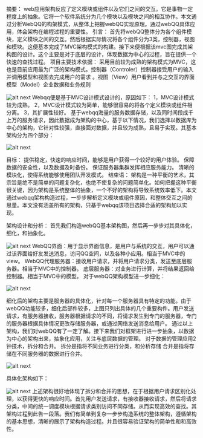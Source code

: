 摘要：
     web应用架构反应了定义模块或组件以及它们之间的交互。它是事物一定程度上的抽象。它将一个软件系统分为几个模块以及模块之间的相互协作。本文通过分析WebQQ的构架模式，从整体上把握webQQ实现原理。通过webQQ具体应用，体会架构在编程过程的重要性。
引言：
     首先将webQQ整体分为各个组件模块，定义模块之间的交互。然后根据实际情况将各个组件分为3类，控制器，视图和模块。这便基本完成了MVC架构模式的构建。接下来便根据该mvc图完成其架构图的设计。这个主要是对于底层的设计，体现数据为中心的过程，旨在提供一个快速的查找过程。
项目主要技术依据：
     采用目前较为成熟的架构模式为MVC，这也是目前应用最为广泛的架构模式。控制器（Controler）控制器接受用户的输入并调用模型和视图去完成用户的需求 。视图（View）用户看到并与之交互的界面 模型（Model）企业数据和业务规则 

![alt next](http://b227.photo.store.qq.com/psb?/V10ymuAs4OUe9j/eu2KZjMr0XFIte3QIxu.dpLSl162NaTgu3aYi0JpJqg!/b/dGW2XIfQJwAA&bo=QgGYAAAAAAADAP4!)
Webqq便是基于MVC设计模式设计的，原因如下：
1，MVC设计模式较为成熟。
2，MVC设计模式较为简单，能够很容易的将各个定义模块或组件相分离。
3，其扩展性较好。
基于webqq海量的服务数据存储，以及同时间段成千上万的服务请求，因此数据成为架构的中心，基于以下情况，我们选择以数据库为中心的架构，它针对性较强，直接面对数据，并且较为成熟，且易于实现。其基本架构分为四个部分：

![alt next](http://b267.photo.store.qq.com/psb?/V10ymuAs4OUe9j/vf8wpvRcdX.25MqihaenAc*Avv0mZtfuzkjoFUti4qc!/b/dJPNMp9bLQAA&bo=KwJKAQAAAAADAEc!)   
    
目标：
     提供稳定，快速的响应时间，能够是用户获得一个较好的用户体验。
     保障数据的安全性，以及数据及时备份。
     保证服务器集群发挥相应服务能力。
     清晰的模块化，使得系统能够使用团队开发模式。
结束语：
     架构是一种平衡的艺术，其宗旨是绝不是简单的问题复杂化，也绝不使复杂的问题简单化。如何把握这种平衡很关键，因为架构是系统整体的抽象，一个不好的架构将导致系统效率低下。本文通过webqq架构构造过程，一步步解析定义模块或组件原因，和整体交互之间的思量。本文没有涵盖所有的架构，只基于webqq该项目选择合适的架构加以实现。

架构设计和分析：
首先我们构造webQQ基本架构图，然后再一步步对其具体化，细化，和抽象化。

![alt next](http://b228.photo.store.qq.com/psb?/V10ymuAs4OUe9j/mwJ2.TWNLPL5wVx54IfZ3E7gBnPnL7rs7BtUj1iGNvA!/b/dMbs.YeVAgAA&bo=KwJSAQAAAAADAF8!)
WebQQ界面：用于显示界面信息，是用户与系统的交互，用户可以通过该界面给好友发送消息，访问QQ空间，以及各种小应用。相当于MVC中的view。
WebQQ代理服务器：接收用户请求，并将用户请求分类，发送至底层服务器。相当于MVC中的控制器。
底层服务器：对业务进行计算，并将结果返回给控制器。相当于MVC中的模型。
对于webQQ架构模型进一步细化：

![alt next](http://b268.photo.store.qq.com/psb?/V10ymuAs4OUe9j/vYTwxhS4LnMuKmUVftuYzfn8rvNxb30I6PljJFhUuzE!/b/dHm*wJ8gJwAA&bo=KwJOAQAAAAADAEM!)





细化后的架构主要是服务器的具体化，针对每一个服务器具有特定的功能。由于webQQ功能较多，细化后部件较多，上图只列出具体的几个重要构件。用户发送请求，有服务器接收，服务器根据请求的不同，将请求发生到专门的服务器，专门的服务器根据具体情况更改存储服务器，或通过网络发送消息给用户。
通过以上架构，我们对webQQ有了一定了解。接下来我们对框架进行进一步抽象，以数据为中心的架构出来，抽象化应用，关注与底层数据的管理。
对于数据的管理应用2钟技术，拆分和合并。
拆分是指将不同业务进行分类，和分析存储
合并是指将存储在不同服务器的数据进行合并。

![alt next](http://b266.photo.store.qq.com/psb?/V10ymuAs4OUe9j/qfZubqfCLCai3k1UZ8micc1kAaaUygRp26sdDmrauCg!/b/dG.Zkp52LQAA&bo=KwJBAQAAAAADAEw!)

具体化架构如下：

![alt next](http://b227.photo.store.qq.com/psb?/V10ymuAs4OUe9j/ANBkq5RjTISxGaUlbgYyM1EUA6L5EvDkG6ZMxvPsApc!/b/dMYtWIdlJwAA&bo=YwK.AQAAAAABAPk!)
上述架构很好地体现了拆分和合并的思想，在于根据用户请求区别化处理，以获得更快的响应时间。首先用户发送请求，有接收器接收请求，然后将请求分类，中间的统一调度模块根据请求类别访问不同存储。从而实现高效的查找。其架构过程到此告一段落。我们有简单到复杂一步步构造系统的整体架构，遵循架构的基本思想，清晰的展示了架构构造过程。并且很容易验证架构的简单性和和高效性。





